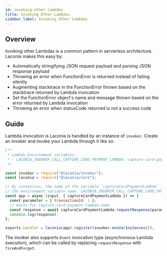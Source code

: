 ```yaml
---
id: invoking-other-lambdas
title: Invoking Other Lambdas
sidebar_label: Invoking Other Lambdas
---
```


## Overview

Invoking other Lambdas is a common pattern in serverless architecture. Laconia
makes this easy by:

- Automatically stringifying JSON request payload and parsing JSON response
  payload
- Throwing an error when FunctionError is returned instead of failing silently
- Augmenting stacktrace in the FunctionError thrown based on the stacktrace
  returned by Lambda invocation
- Set the FunctionError object's name and message thrown based on the error
  returned by Lambda invocation
- Throwing an error when statusCode returned is not a success code

## Guide

Lambda invocation is Laconia is handled by an instance of `invoker`. Create an
invoker and invoke your Lambda through it like so:

```js
/**
 * Lambda Environment variables:
 * - LACONIA_INVOKER_CALL_CAPTURE_CARD_PAYMENT_LAMBDA: capture-card-payment-lambda-name
 */

const invoker = require("@laconia/invoker");
const laconia = require("@laconia/core");

// By convention, the name of the variable `captureCardPaymentLambda` is derived by
// the environment variable name `LACONIA_INVOKER_CALL_CAPTURE_CARD_PAYMENT_LAMBDA`
const app = async (input, { captureCardPaymentLambda }) => {
  const parameter = { transactionId: 1 };
  // Waits for capture-card-payment-lambda-name
  const response = await captureCardPaymentLambda.requestResponse(parameter);
  console.log(response);
};

exports.handler = laconia(app).register(invoker.envVarInstances());
```

The invoker also supports `Event` invocation type (asynchronous Lambda
execution), which can be called by replacing `requestResponse` with
`fireAndForget`.
